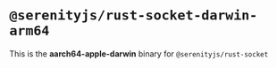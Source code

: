 # `@serenityjs/rust-socket-darwin-arm64`

This is the **aarch64-apple-darwin** binary for `@serenityjs/rust-socket`

